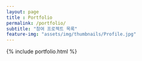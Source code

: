 ```yaml
--- 
layout: page
title : Portfolio 
permalink: /portfolio/
subtitle: "참여 프로젝트 목록" 
feature-img: "assets/img/thumbnails/Profile.jpg"
---
```


{% include portfolio.html %}